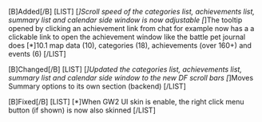[B]Added[/B]
[LIST]
[*]Scroll speed of the categories list, achievements list, summary list and calendar side window is now adjustable
[*]The tooltip opened by clicking an achievement link from chat for example now has a a clickable link to open the achievement window like the battle pet journal does
[*]10.1 map data (10), categories (18), achievements (over 160+) and events (6)
[/LIST]

[B]Changed[/B]
[LIST]
[*]Updated the categories list, achievements list, summary list and calendar side window to the new DF scroll bars
[*]Moves Summary options to its own section (backend)
[/LIST]

[B]Fixed[/B]
[LIST]
[*]When GW2 UI skin is enable, the right click menu button (if shown) is now also skinned
[/LIST]
